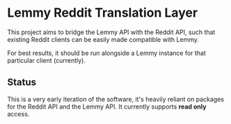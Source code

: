 # Lemmy Reddit Translation Layer

This project aims to bridge the Lemmy API with the Reddit API, such that existing Reddit clients can be easily made compatible with Lemmy.

For best results, it should be run alongside a Lemmy instance for that particular client (currently).

## Status

This is a very early iteration of the software, it's heavily reliant on packages for the Reddit API and the Lemmy API. It currently supports **read only** access.

